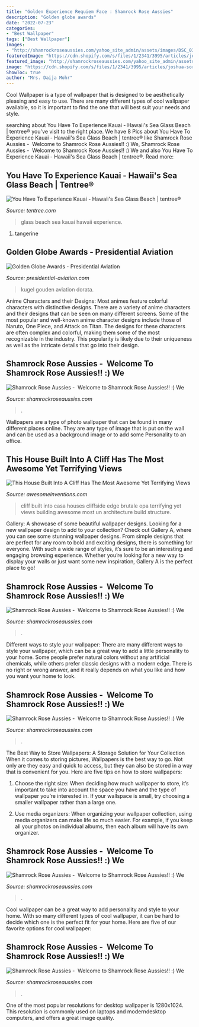 ```yaml
---
title: "Golden Experience Requiem Face : Shamrock Rose Aussies"
description: "Golden globe awards"
date: "2022-07-23"
categories:
- "Best Wallpaper"
tags: ["Best Wallpaper"]
images:
- "http://shamrockroseaussies.com/yahoo_site_admin/assets/images/DSC_0341.140164051_std.jpg"
featuredImage: "https://cdn.shopify.com/s/files/1/2341/3995/articles/joshua-sortino-1300851-unsplash_1024x1024.jpg?v=1561324891"
featured_image: "http://shamrockroseaussies.com/yahoo_site_admin/assets/images/DSC_0782.124232546_std.JPG"
image: "https://cdn.shopify.com/s/files/1/2341/3995/articles/joshua-sortino-1300851-unsplash_1024x1024.jpg?v=1561324891"
ShowToc: true
author: "Mrs. Daija Mohr"
---
```



Cool Wallpaper is a type of wallpaper that is designed to be aesthetically pleasing and easy to use. There are many different types of cool wallpaper available, so it is important to find the one that will best suit your needs and style.

	

		
searching about You Have To Experience Kauai - Hawaii&#039;s Sea Glass Beach | tentree® you've visit to the right place. We have 8 Pics about You Have To Experience Kauai - Hawaii&#039;s Sea Glass Beach | tentree® like Shamrock Rose Aussies - ﻿﻿﻿ Welcome to Shamrock Rose Aussies!! :) We, Shamrock Rose Aussies - ﻿﻿﻿ Welcome to Shamrock Rose Aussies!! :) We and also You Have To Experience Kauai - Hawaii&#039;s Sea Glass Beach | tentree®. Read more:
		
    
## You Have To Experience Kauai - Hawaii&#039;s Sea Glass Beach | Tentree®

<img loading=lazy src="https://cdn.shopify.com/s/files/1/2341/3995/articles/joshua-sortino-1300851-unsplash_1024x1024.jpg?v=1561324891" onerror="this.onerror=null;this.src='https://tse2.mm.bing.net/th?id=OIP.gYPoEe--JDyBNMutYjW3fwHaFv&amp;pid=15.1';" alt="You Have To Experience Kauai - Hawaii&#039;s Sea Glass Beach | tentree®">

_Source: tentree.com_

>glass beach sea kauai hawaii experience. 

	

1. tangerine 

    
## Golden Globe Awards - Presidential Aviation

<img loading=lazy src="https://www.presidential-aviation.com/wp-content/uploads/worldevents/golden-globe-with-europe-and-africa.jpg" onerror="this.onerror=null;this.src='https://tse1.mm.bing.net/th?id=OIP.ndcMFZxhQmpdyLZ2yLJa5wHaFj&amp;pid=15.1';" alt="Golden Globe Awards - Presidential Aviation">

_Source: presidential-aviation.com_

>kugel gouden aviation dorata. 

	

Anime Characters and their Designs: Most animes feature colorful characters with distinctive designs.
There are a variety of anime characters and their designs that can be seen on many different screens. Some of the most popular and well-known anime character designs include those of Naruto, One Piece, and Attack on Titan. The designs for these characters are often complex and colorful, making them some of the most recognizable in the industry. This popularity is likely due to their uniqueness as well as the intricate details that go into their design.

    
## Shamrock Rose Aussies - ﻿﻿﻿ Welcome To Shamrock Rose Aussies!! :) We

<img loading=lazy src="http://shamrockroseaussies.com/yahoo_site_admin/assets/images/DSC_0453.79201557_std.JPG" onerror="this.onerror=null;this.src='https://tse3.mm.bing.net/th?id=OIP.CoDm7QOOJlZ5LEajgjAfRAHaE-&amp;pid=15.1';" alt="Shamrock Rose Aussies - ﻿﻿﻿ Welcome to Shamrock Rose Aussies!! :) We">

_Source: shamrockroseaussies.com_

>. 

	



Wallpapers are a type of photo wallpaper that can be found in many different places online. They are any type of image that is put on the wall and can be used as a background image or to add some Personality to an office.

    
## This House Built Into A Cliff Has The Most Awesome Yet Terrifying Views

<img loading=lazy src="http://www.awesomeinventions.com/wp-content/uploads/2015/07/house-in-cliff.jpg" onerror="this.onerror=null;this.src='https://tse4.mm.bing.net/th?id=OIP.sYwjhjCxcF04tbcF2WRaDAEdDa&amp;pid=15.1';" alt="This House Built Into A Cliff Has The Most Awesome Yet Terrifying Views">

_Source: awesomeinventions.com_

>cliff built into casa houses cliffside edge brutale opa terrifying yet views building awesome most un architecture build structure. 

	

Gallery: A showcase of some beautiful wallpaper designs.
Looking for a new wallpaper design to add to your collection? Check out Gallery A, where you can see some stunning wallpaper designs. From simple designs that are perfect for any room to bold and exciting designs, there is something for everyone. With such a wide range of styles, it’s sure to be an interesting and engaging browsing experience. Whether you’re looking for a new way to display your walls or just want some new inspiration, Gallery A is the perfect place to go!





	
	
    
## Shamrock Rose Aussies - ﻿﻿﻿ Welcome To Shamrock Rose Aussies!! :) We

<img loading=lazy src="http://shamrockroseaussies.com/yahoo_site_admin/assets/images/DSC_0882.61212443_std.JPG" onerror="this.onerror=null;this.src='https://tse4.mm.bing.net/th?id=OIP.HpgsgUxhfg6v_3v7qY-pMQHaE-&amp;pid=15.1';" alt="Shamrock Rose Aussies - ﻿﻿﻿ Welcome to Shamrock Rose Aussies!! :) We">

_Source: shamrockroseaussies.com_

>. 

	

Different ways to style your wallpaper:
There are many different ways to style your wallpaper, which can be a great way to add a little personality to your home. Some people prefer natural colors without any artificial chemicals, while others prefer classic designs with a modern edge. There is no right or wrong answer, and it really depends on what you like and how you want your home to look.

    
## Shamrock Rose Aussies - ﻿﻿﻿ Welcome To Shamrock Rose Aussies!! :) We

<img loading=lazy src="http://shamrockroseaussies.com/yahoo_site_admin/assets/images/DSC_0341.140164051_std.jpg" onerror="this.onerror=null;this.src='https://tse4.mm.bing.net/th?id=OIP.KMEiIvfcDtMl4wPacec1EwHaGP&amp;pid=15.1';" alt="Shamrock Rose Aussies - ﻿﻿﻿ Welcome to Shamrock Rose Aussies!! :) We">

_Source: shamrockroseaussies.com_

>. 

	

The Best Way to Store Wallpapers: A Storage Solution for Your Collection
When it comes to storing pictures, Wallpapers is the best way to go. Not only are they easy and quick to access, but they can also be stored in a way that is convenient for you. Here are five tips on how to store wallpapers:
1) Choose the right size: When deciding how much wallpaper to store, it’s important to take into account the space you have and the type of wallpaper you’re interested in. If your wallspace is small, try choosing a smaller wallpaper rather than a large one.

2) Use media organizers: When organizing your wallpaper collection, using media organizers can make life so much easier. For example, if you keep all your photos on individual albums, then each album will have its own organizer.

    
## Shamrock Rose Aussies - ﻿﻿﻿ Welcome To Shamrock Rose Aussies!! :) We

<img loading=lazy src="http://shamrockroseaussies.com/yahoo_site_admin/assets/images/DSC_0782.124232546_std.JPG" onerror="this.onerror=null;this.src='https://tse1.mm.bing.net/th?id=OIP.A849W9qZ-uNXkjQ6RNtH0QHaE-&amp;pid=15.1';" alt="Shamrock Rose Aussies - ﻿﻿﻿ Welcome to Shamrock Rose Aussies!! :) We">

_Source: shamrockroseaussies.com_

>. 

	

Cool wallpaper can be a great way to add personality and style to your home. With so many different types of cool wallpaper, it can be hard to decide which one is the perfect fit for your home. Here are five of our favorite options for cool wallpaper: 

    
## Shamrock Rose Aussies - ﻿﻿﻿ Welcome To Shamrock Rose Aussies!! :) We

<img loading=lazy src="http://shamrockroseaussies.com/yahoo_site_admin/assets/images/DSC_0125.83222318_std.JPG" onerror="this.onerror=null;this.src='https://tse1.mm.bing.net/th?id=OIP.vXorqpaDCzHDRqFRNmNp1AHaE-&amp;pid=15.1';" alt="Shamrock Rose Aussies - ﻿﻿﻿ Welcome to Shamrock Rose Aussies!! :) We">

_Source: shamrockroseaussies.com_

>. 

	

One of the most popular resolutions for desktop wallpaper is 1280x1024. This resolution is commonly used on laptops and moderndesktop computers, and offers a great image quality.

